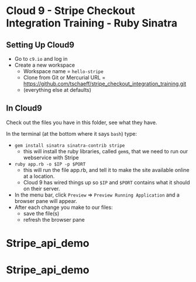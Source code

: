 # Cloud 9 - Stripe Checkout Integration Training - Ruby Sinatra

## Setting Up Cloud9
- Go to `c9.io` and log in
- Create a new workspace
  - Workspace name = `hello-stripe`
  - Clone from Git or Mercurial URL = https://github.com/tschaeff/stripe_checkout_integration_training.git
  - (everything else at defaults)


## In Cloud9
Check out the files you have in this folder, see what they have.

In the terminal (at the bottom where it says `bash`) type:
- `gem install sinatra sinatra-contrib stripe`
  - this will install the ruby libraries, called `gem`s, that we need to run our webservice with Stripe
- `ruby app.rb -o $IP -p $PORT`
  - this will run the file app.rb, and tell it to make the site available online at a location.
  - Cloud 9 has wired things up so `$IP` and `$PORT` contains what it should on their server.
- In the menu bar, click `Preview` => `Preview Running Application` and a browser pane will appear.
- After each change you make to our files:
  - save the file(s)
  - refresh the browser pane
# Stripe_api_demo
# Stripe_api_demo
